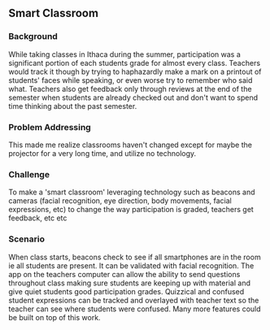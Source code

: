 Smart Classroom
--------------------

### Background

While taking classes in Ithaca during the summer, participation was a significant portion of each students grade for almost every class. Teachers would track it though by trying to haphazardly make a mark on a printout of students' faces while speaking, or even worse try to remember who said what. Teachers also get feedback only through reviews at the end of the semester when students are already checked out and don't want to spend time thinking about the past semester.

### Problem Addressing

This made me realize classrooms haven't changed except for maybe the projector for a very long time, and utilize no technology.

### Challenge

To make a 'smart classroom' leveraging technology such as beacons and cameras (facial recognition, eye direction, body movements, facial expressions, etc) to change the way participation is graded, teachers get feedback, etc etc

### Scenario

When class starts, beacons check to see if all smartphones are in the room ie all students are present. It can be validated with facial recognition. The app on the teachers computer can allow the ability to send questions throughout class making sure students are keeping up with material and give quiet students good participation grades. Quizzical and confused student expressions can be tracked and overlayed with teacher text so the teacher can see where students were confused. Many more features could be built on top of this work.